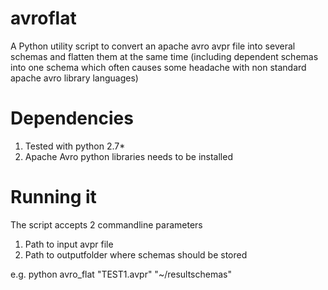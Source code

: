 avroflat
==============

A Python utility script to convert an apache avro avpr file into several schemas and flatten them at the same time (including dependent schemas into one schema which often causes some headache with non standard apache avro library languages)

Dependencies
===============

1. Tested with python 2.7*
2. Apache Avro python libraries needs to be installed

Running it
================

The script accepts 2 commandline parameters

1. Path to input avpr file
2. Path to outputfolder where schemas should be stored

e.g. python avro_flat "TEST1.avpr" "~/resultschemas"



